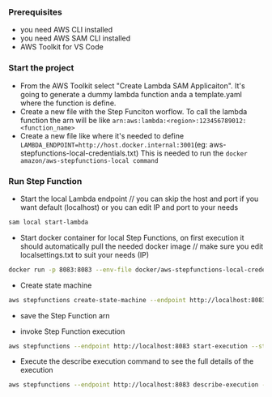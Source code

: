 ### Prerequisites

- you need AWS CLI installed
- you need AWS SAM CLI installed
- AWS Toolkit for VS Code

### Start the project
- From the AWS Toolkit select "Create Lambda SAM Applicaiton". It's going to generate a dummy lambda function anda a template.yaml where the function is define.
- Create a new file with the Step Funciton worflow. To call the lambda function the arn will be like `arn:aws:lambda:<region>:123456789012:<function_name>`
- Create a new file like where it's needed to define `LAMBDA_ENDPOINT=http://host.docker.internal:3001`(eg: aws-stepfunctions-local-credentials.txt) This is needed to run the `docker amazon/aws-stepfunctions-local command`



### Run Step Function

- Start the local Lambda endpoint // you can skip the host and port if you want default (localhost) or you can edit IP and port to your needs
```bash
sam local start-lambda
```

- Start docker container for local Step Functions, on first execution it should automatically pull the needed docker image // make sure you edit localsettings.txt to suit your needs (IP)
```bash
docker run -p 8083:8083 --env-file docker/aws-stepfunctions-local-credentials.txt amazon/aws-stepfunctions-local
``` 

- Create state machine
```bash
aws stepfunctions create-state-machine --endpoint http://localhost:8083 --definition file://StateMachine.json --name "HelloFromLocalStepFunctions" --role-arn "arn:aws:iam::012345678901:role/DummyRole"
```

- save the Step Function arn

- invoke Step Function execution
```bash
aws stepfunctions --endpoint http://localhost:8083 start-execution --state-machine <stepFunctionArn> --name test
```

- Execute the describe execution command to see the full details of the execution
```bash
aws stepfunctions --endpoint http://localhost:8083 describe-execution --execution-arn <stepFunctionArn>:test
``` 
